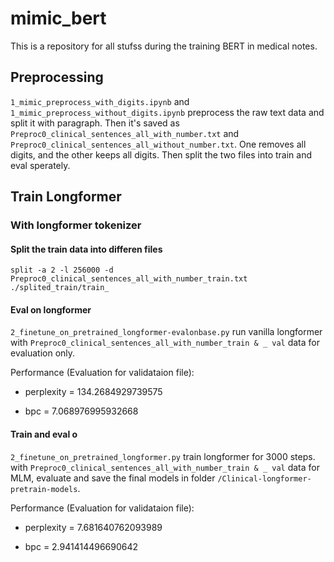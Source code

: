 # mimic_bert
This is a repository for all stufss during the training BERT in medical notes.

## Preprocessing
`1_mimic_preprocess_with_digits.ipynb` and ``1_mimic_preprocess_without_digits.ipynb`` preprocess the raw text data and split it with paragraph. Then it's saved as `Preproc0_clinical_sentences_all_with_number.txt` and `Preproc0_clinical_sentences_all_without_number.txt`. One removes all digits,  and the other keeps all digits.
Then split the two files into train and eval sperately. 

## Train Longformer

### With longformer tokenizer

#### Split the train data into differen files 

`split -a 2 -l 256000 -d Preproc0_clinical_sentences_all_with_number_train.txt ./splited_train/train_`

#### Eval on longformer
`2_finetune_on_pretrained_longformer-evalonbase.py` run vanilla longformer with `Preproc0_clinical_sentences_all_with_number_train & _ val` data for evaluation only. 

Performance (Evaluation for validataion file):

* perplexity = 134.2684929739575

* bpc = 7.068976995932668


#### Train and eval o 
`2_finetune_on_pretrained_longformer.py` train longformer for 3000 steps. with `Preproc0_clinical_sentences_all_with_number_train & _ val` data for MLM, evaluate and save the final models in folder `/Clinical-longformer-pretrain-models`. 

Performance (Evaluation for validataion file):

* perplexity = 7.681640762093989

* bpc = 2.941414496690642

